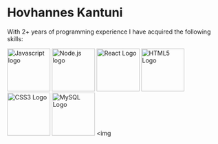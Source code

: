 
# Hovhannes Kantuni

With 2+ years of programming experience I have acquired the following skills:



<img src="https://upload.wikimedia.org/wikipedia/commons/9/99/Unofficial_JavaScript_logo_2.svg" alt="Javascript logo" height="100"/> <img src="https://upload.wikimedia.org/wikipedia/commons/d/d9/Node.js_logo.svg" alt="Node.js logo" height="100"/> <img src="https://upload.wikimedia.org/wikipedia/commons/thumb/a/a7/React-icon.svg/2716px-React-icon.svg.png" alt="React Logo" height="100"/> <img src="https://upload.wikimedia.org/wikipedia/commons/6/61/HTML5_logo_and_wordmark.svg" alt="HTML5 Logo" height="100"/> <img src="https://upload.wikimedia.org/wikipedia/commons/d/d5/CSS3_logo_and_wordmark.svg" alt="CSS3 Logo" height="100"/> <img src="https://www.mysql.com/common/logos/logo-mysql-170x115.png" alt="MySQL Logo" height="100"/> <img 
